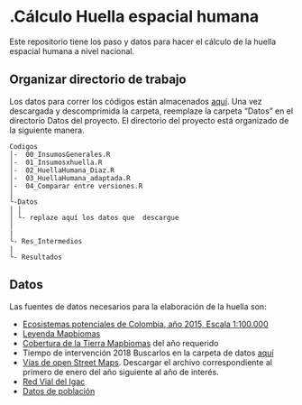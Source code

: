 .Cálculo Huella espacial humana
================

Este repositorio tiene los paso y datos para hacer el cálculo de la huella espacial humana a nivel nacional. 


## Organizar directorio de trabajo

Los datos para correr los códigos están almacenados
[aquí](https://drive.google.com/file/d/1YQjFb3u8uJ7UmWHlNncM_UXtJ_gJcOmz/view?usp=drive_link).
Una vez descargada y descomprimida la carpeta, reemplaze la carpeta “Datos” en el directorio Datos del proyecto.
El directorio del proyecto está organizado de la siguiente manera.

    Codigos
    │-  00_InsumosGenerales.R
    │-  01_Insumosxhuella.R
    │-  02_HuellaHumana_Diaz.R
    │-  03_HuellaHumana_adaptada.R
    │-  04_Comparar entre versiones.R
    │    
    └-Datos
    │ │
    │ └- replaze aquí los datos que  descargue 
    │ 
    |
    └- Res_Intermedios
    |
    └- Resultados

## Datos

Las fuentes de datos necesarios para la elaboración de la huella son:

- [Ecosistemas potenciales de Colombia, año 2015, Escala 1:100.000]( https://geonetwork.humboldt.org.co/geonetwork/srv/spa/catalog.search#/metadata/08b22fe2-5c4a-4b7a-89a8-ed6ea5d9cbdb)
- [Leyenda Mapbiomas](https://colombia.mapbiomas.org/wp-content/uploads/sites/3/2024/11/Codigo-de-la-Leyenda-coleccion-2-1.pdf)
- [Cobertura de la Tierra Mapbiomas](https://colombia.mapbiomas.org/wp-content/uploads/sites/3/2024/11/Codigo-de-la-Leyenda-coleccion-2-1.pdf) del año requerido
- Tiempo de intervención 2018 Buscarlos en la carpeta de datos [aquí](https://drive.google.com/file/d/1YQjFb3u8uJ7UmWHlNncM_UXtJ_gJcOmz/view?usp=drive_link)
- [Vías de open Street Maps](https://download.geofabrik.de/south-america/). Descargar el archivo correspondiente al primero de enero del año siguiente al año de interés.
- [Red Vial del Igac](https://www.colombiaenmapas.gov.co/?e=-84.08030383789075,-1.38663143198846,-64.41477649414598,11.402208518426857,4686&b=igac&u=0&t=39&servicio=1468)
- [Datos de población](https://jeodpp.jrc.ec.europa.eu)

